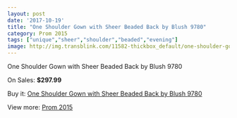 ```yaml
---
layout: post
date: '2017-10-19'
title: "One Shoulder Gown with Sheer Beaded Back by Blush 9780"
category: Prom 2015
tags: ["unique","sheer","shoulder","beaded","evening"]
image: http://img.transblink.com/11582-thickbox_default/one-shoulder-gown-with-sheer-beaded-back-by-blush-9780.jpg
---
```

One Shoulder Gown with Sheer Beaded Back by Blush 9780

On Sales: **$297.99**
<a href="https://www.transblink.com/en/prom-2015/3771-one-shoulder-gown-with-sheer-beaded-back-by-blush-9780.html"><amp-img layout="responsive" width="600" height="600" src="//img.transblink.com/11582-thickbox_default/one-shoulder-gown-with-sheer-beaded-back-by-blush-9780.jpg" alt="One Shoulder Gown with Sheer Beaded Back by Blush 9780 0" /></a>
<a href="https://www.transblink.com/en/prom-2015/3771-one-shoulder-gown-with-sheer-beaded-back-by-blush-9780.html"><amp-img layout="responsive" width="600" height="600" src="//img.transblink.com/11586-thickbox_default/one-shoulder-gown-with-sheer-beaded-back-by-blush-9780.jpg" alt="One Shoulder Gown with Sheer Beaded Back by Blush 9780 1" /></a>
<a href="https://www.transblink.com/en/prom-2015/3771-one-shoulder-gown-with-sheer-beaded-back-by-blush-9780.html"><amp-img layout="responsive" width="600" height="600" src="//img.transblink.com/11585-thickbox_default/one-shoulder-gown-with-sheer-beaded-back-by-blush-9780.jpg" alt="One Shoulder Gown with Sheer Beaded Back by Blush 9780 2" /></a>
<a href="https://www.transblink.com/en/prom-2015/3771-one-shoulder-gown-with-sheer-beaded-back-by-blush-9780.html"><amp-img layout="responsive" width="600" height="600" src="//img.transblink.com/11584-thickbox_default/one-shoulder-gown-with-sheer-beaded-back-by-blush-9780.jpg" alt="One Shoulder Gown with Sheer Beaded Back by Blush 9780 3" /></a>
<a href="https://www.transblink.com/en/prom-2015/3771-one-shoulder-gown-with-sheer-beaded-back-by-blush-9780.html"><amp-img layout="responsive" width="600" height="600" src="//img.transblink.com/11583-thickbox_default/one-shoulder-gown-with-sheer-beaded-back-by-blush-9780.jpg" alt="One Shoulder Gown with Sheer Beaded Back by Blush 9780 4" /></a>

Buy it: [One Shoulder Gown with Sheer Beaded Back by Blush 9780](https://www.transblink.com/en/prom-2015/3771-one-shoulder-gown-with-sheer-beaded-back-by-blush-9780.html "One Shoulder Gown with Sheer Beaded Back by Blush 9780")

View more: [Prom 2015](https://www.transblink.com/en/10-prom-2015 "Prom 2015")